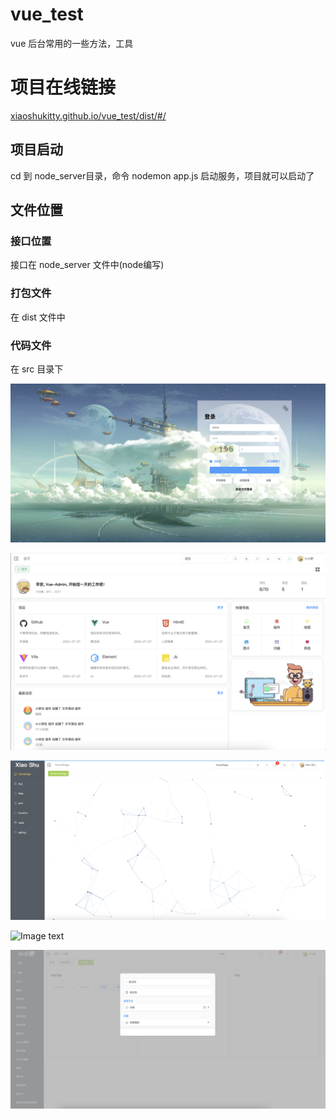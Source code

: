 # vue_test
vue 后台常用的一些方法，工具

# 项目在线链接

[xiaoshukitty.github.io/vue_test/dist/#/](https://xiaoshukitty.github.io/vue_test/dist/#/)

## 项目启动	

cd 到 node_server目录，命令 nodemon app.js 启动服务，项目就可以启动了

## 文件位置

### 接口位置

接口在 node_server 文件中(node编写)

### 打包文件

在 dist 文件中

### 代码文件

在 src 目录下

![Image text](https://github.com/xiaoshukitty/img-folder/blob/main/WechatIMG199.jpg?raw=true)


![Image text](https://raw.githubusercontent.com/xiaoshukitty/img-folder/main/WX20240729-175625%402x.png)


![Image text](https://github.com/xiaoshukitty/img-folder/blob/main/WechatIMG201.jpg?raw=true)


![Image text](https://github.com/xiaoshukitty/img-folder/blob/main/WechatIMG202.jpg?raw=true)

![Image text](https://raw.githubusercontent.com/xiaoshukitty/img-folder/main/WX20240407-191515%402x.png)




